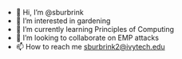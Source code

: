 - 👋 Hi, I’m @sburbrink
- 👀 I’m interested in gardening
- 🌱 I’m currently learning Principles of Computing
- 💞️ I’m looking to collaborate on EMP attacks
- 📫 How to reach me sburbrink2@ivytech.edu

<!---
sburbrink/sburbrink is a ✨ special ✨ repository because its `README.md` (this file) appears on your GitHub profile.
You can click the Preview link to take a look at your changes.
--->
